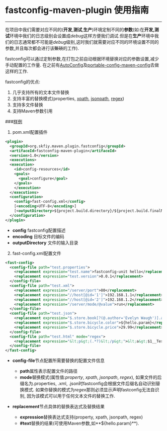 # fastconfig-maven-plugin 使用指南
---
在项目中我们需要对应不同的(**开发**,**测试**,**生产**)环境定制不同的**参数**(如:在**开发,测试**环境中我们的日志级别会设置成*debug*这样方便我们调试.但是在**生产**环境中我们的日志通常都不可能是*debug*级别,这时我们就需要对应不同的环境设置不同的参数,并且每次都会进行该~~繁琐~~的工作).

fastconfig可以通过定制参数,在打包之前自动根据环境替换对应的参数设置,减少手动配置的工作量. 在之前有[AutoConfig](http://www.openwebx.org/docs/autoconfig.html)及[portable-config-maven-config](https://github.com/juven/portable-config-maven-plugin)去做这样的工作.

fastconfig的优点:
  1. 几乎支持所有的文本文件替换
  2. 支持丰富的替换模式(properties, [xpath](http://www.w3schools.com/xpath/xpath_examples.asp),      [jsonpath](http://goessner.net/articles/JsonPath/), [regex](http://docs.oracle.com/javase/7/docs/api/java/util/regex/Pattern.html))
  3. 支持多文件替换
  4. 支持Maven参数引用

###[样例](https://github.com/skfiy/fastconfig-maven-plugin/tree/master/src/it/simple-it)
1. pom.xml配置插件
  ```xml
  <plugin>
    <groupId>org.skfiy.maven.plugin.fastconfig</groupId>
    <artifaceId>fastconfig-maven-plugin</artifaceId>
    <version>1.0</version>
    <executions>
  	<execution>
  	  <id>config-resources</id>
  	  <goals>
  	    <goal>configure</goal>
  	  </goals>
      </execution>
    </executions>
    <configuration>
      <config>fast-config.xml</config>
      [<encoding>UTF-8</encoding>]
      [<outputDirectory>${project.build.directory}/${project.build.finalName}</outputDirectory>]
    </configuration>
  </plugin>
  ```
  + **config** fastconfig配置描述
  + **encoding** 目标文件的编码
  + **outputDirectory** 文件的输入目录

2. fast-config.xml配置文件
  ```xml
  <fast-config>
    <config-file path="test.properties">
      <replacement expression="test.name">fastconfig-unit hello</replacement>
      <replacement expression="test.version">0.0.1</replacement>
    </config-file>
    <config-file path="test.xml">
      <replacement expression="/server/port">80</replacement>
      <replacement expression="//host[@id='1']">192.168.1.1</replacement>
      <replacement expression="//host[@id='2']">192.168.1.2</replacement>
      <replacement expression="/server/mode/@value">run</replacement>
    </config-file>
    <config-file path="test.json">
      <replacement expression="$.store.book[?(@.author='Evelyn Waugh')].author">Kevin Zou</replacement>
      <replacement expression="$.store.bicycle.color">${hello.param}</replacement>
      <replacement expression="$.store.bicycle.price">29.99</replacement>
    </config-file>
    <config-file path="test.html" mode="regex">
      <replacement expression="&lt;p&gt;(.*?)&lt;/p&gt;">&lt;a&gt;$1__Testing__\\__\$2&lt;/a&gt;</replacement>
    </config-file>
  </fast-config>
  ```

  + **config-file**节点配置所需要替换的配置文件信息
    * **path**属性表示配置文件的路径
    * **mode**替换模式(属性值:*property*, *xpath*, *jsonpath*, *regex*), 如果文件的后缀名为.properties, .xml, .json时fastconfig会根据文件后缀名自动识别替换模式. 如果你替换的模式为*regex*那则必须显示声明fastconfig无法自识别, 因为该模式可以用于任何文本文件的替换工作.
  
  + **replacement**节点具体的替换表达式及替换结果
    * **expression**替换表达式支持(property, xpath, jsonpath, regex)
    * **#text**替换的结果(可使用Maven参数,如**${hello.param}**).
